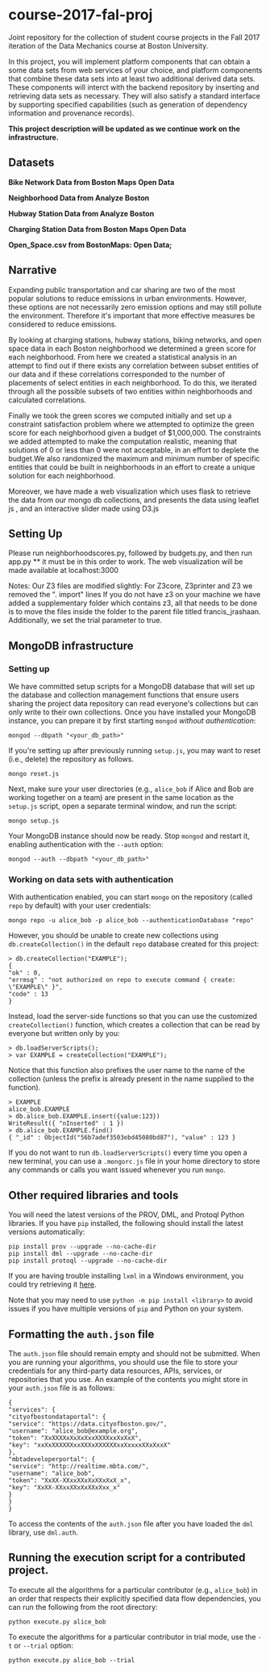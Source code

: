 # course-2017-fal-proj
Joint repository for the collection of student course projects in the Fall 2017 iteration of the Data Mechanics course at Boston University.

In this project, you will implement platform components that can obtain a some data sets from web services of your choice, and platform components that combine these data sets into at least two additional derived data sets. These components will interct with the backend repository by inserting and retrieving data sets as necessary. They will also satisfy a standard interface by supporting specified capabilities (such as generation of dependency information and provenance records).

**This project description will be updated as we continue work on the infrastructure.**

## Datasets
**Bike Network Data from Boston Maps Open Data**

**Neighborhood Data from Analyze Boston**

**Hubway Station Data from Analyze Boston**

**Charging Station Data from Boston Maps Open Data**

**Open_Space.csv from BostonMaps: Open Data;**


## Narrative
Expanding public transportation and car sharing are two of the most popular solutions to reduce emissions in urban environments. However, these options are not necessarily zero emission options and may still pollute the environment. Therefore it's important that more effective measures be considered to reduce emissions.

By looking at charging stations, hubway stations, biking networks, and open space data in each Boston neighborhood we determined a green score for each neighborhood. From here we created a statistical analysis in an attempt to find out if there exists any correlation between subset entities of our data and if these correlations corresponded to the number of placements of select entities in each neighborhood. To do this, we iterated through all the possible subsets of two entities within neighborhoods and calculated correlations.

Finally we took the green scores we computed initially and set up a constraint satisfaction problem where we attempted to optimize the green score for each neighborhood given a budget of $1,000,000. The constraints we added attempted to make the computation realistic, meaning that solutions of 0 or less than 0 were not acceptable, in an effort to deplete the budget.We also randomized the maximum and minimum number of specific entities that could be built in neighborhoods in an effort to create a unique solution for each neighborhood.

Moreover, we have made a web visualization which uses flask to retrieve the data from our mongo db collections, and presents the data using leaflet js , and an interactive slider made using D3.js

## Setting Up
Please run neighborhoodscores.py, followed by budgets.py, and then run app.py ** it must be in this order to work. 
The web visualization will be made available at localhost:3000



Notes:
Our Z3 files are modified slightly:
For Z3core, Z3printer and Z3 we removed the ". import" lines
If you do not have z3 on your machine we have added a supplementary folder which contains z3, all that needs to be done is to move the files inside the folder to the parent file titled francis_jrashaan. Additionally, we set the trial parameter to true.




## MongoDB infrastructure

### Setting up

We have committed setup scripts for a MongoDB database that will set up the database and collection management functions that ensure users sharing the project data repository can read everyone's collections but can only write to their own collections. Once you have installed your MongoDB instance, you can prepare it by first starting `mongod` _without authentication_:
```
mongod --dbpath "<your_db_path>"
```
If you're setting up after previously running `setup.js`, you may want to reset (i.e., delete) the repository as follows.
```
mongo reset.js
```
Next, make sure your user directories (e.g., `alice_bob` if Alice and Bob are working together on a team) are present in the same location as the `setup.js` script, open a separate terminal window, and run the script:
```
mongo setup.js
```
Your MongoDB instance should now be ready. Stop `mongod` and restart it, enabling authentication with the `--auth` option:
```
mongod --auth --dbpath "<your_db_path>"
```

### Working on data sets with authentication

With authentication enabled, you can start `mongo` on the repository (called `repo` by default) with your user credentials:
```
mongo repo -u alice_bob -p alice_bob --authenticationDatabase "repo"
```
However, you should be unable to create new collections using `db.createCollection()` in the default `repo` database created for this project:
```
> db.createCollection("EXAMPLE");
{
"ok" : 0,
"errmsg" : "not authorized on repo to execute command { create: \"EXAMPLE\" }",
"code" : 13
}
```
Instead, load the server-side functions so that you can use the customized `createCollection()` function, which creates a collection that can be read by everyone but written only by you:
```
> db.loadServerScripts();
> var EXAMPLE = createCollection("EXAMPLE");
```
Notice that this function also prefixes the user name to the name of the collection (unless the prefix is already present in the name supplied to the function).
```
> EXAMPLE
alice_bob.EXAMPLE
> db.alice_bob.EXAMPLE.insert({value:123})
WriteResult({ "nInserted" : 1 })
> db.alice_bob.EXAMPLE.find()
{ "_id" : ObjectId("56b7adef3503ebd45080bd87"), "value" : 123 }
```
If you do not want to run `db.loadServerScripts()` every time you open a new terminal, you can use a `.mongorc.js` file in your home directory to store any commands or calls you want issued whenever you run `mongo`.

## Other required libraries and tools

You will need the latest versions of the PROV, DML, and Protoql Python libraries. If you have `pip` installed, the following should install the latest versions automatically:
```
pip install prov --upgrade --no-cache-dir
pip install dml --upgrade --no-cache-dir
pip install protoql --upgrade --no-cache-dir
```
If you are having trouble installing `lxml` in a Windows environment, you could try retrieving it [here](http://www.lfd.uci.edu/~gohlke/pythonlibs/).

Note that you may need to use `python -m pip install <library>` to avoid issues if you have multiple versions of `pip` and Python on your system.

## Formatting the `auth.json` file

The `auth.json` file should remain empty and should not be submitted. When you are running your algorithms, you should use the file to store your credentials for any third-party data resources, APIs, services, or repositories that you use. An example of the contents you might store in your `auth.json` file is as follows:
```
{
"services": {
"cityofbostondataportal": {
"service": "https://data.cityofboston.gov/",
"username": "alice_bob@example.org",
"token": "XxXXXXxXxXxXxxXXXXxxXxXxX",
"key": "xxXxXXXXXXxxXXXxXXXXXXxxXxxxxXXxXxxX"
},
"mbtadeveloperportal": {
"service": "http://realtime.mbta.com/",
"username": "alice_bob",
"token": "XxXX-XXxxXXxXxXXxXxX_x",
"key": "XxXX-XXxxXXxXxXXxXxx_x"
}
}
}
```
To access the contents of the `auth.json` file after you have loaded the `dml` library, use `dml.auth`.

## Running the execution script for a contributed project.

To execute all the algorithms for a particular contributor (e.g., `alice_bob`) in an order that respects their explicitly specified data flow dependencies, you can run the following from the root directory:
```
python execute.py alice_bob
```
To execute the algorithms for a particular contributor in trial mode, use the `-t` or `--trial` option:
```
python execute.py alice_bob --trial
```

